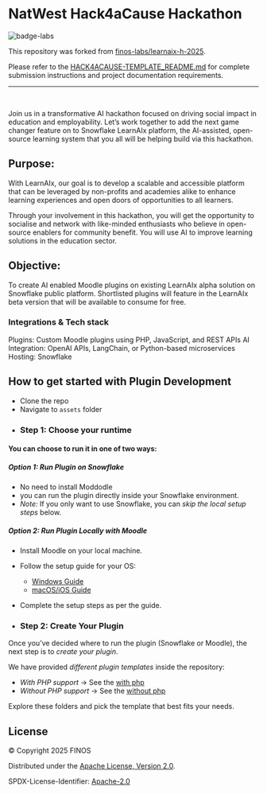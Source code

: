 # NatWest Hack4aCause Hackathon

![badge-labs](https://user-images.githubusercontent.com/327285/230928932-7c75f8ed-e57b-41db-9fb7-a292a13a1e58.svg)

This repository was forked from [finos-labs/learnaix-h-2025](https://github.com/finos-labs/learnaix-h-2025).

Please refer to the [HACK4ACAUSE-TEMPLATE_README.md](./HACK4ACAUSE-TEMPLATE_README.md) for complete submission instructions and project documentation requirements.

---

&nbsp;

Join us in a transformative AI hackathon focused on driving social impact in education and
employability. Let’s work together to add the next game changer feature on to Snowflake
LearnAIx platform, the AI-assisted, open-source learning system that you all will be helping
build via this hackathon.

## Purpose:

With LearnAIx, our goal is to develop a scalable and accessible platform that can be
leveraged by non-profits and academies alike to enhance learning experiences and open
doors of opportunities to all learners.

Through your involvement in this hackathon, you will get the opportunity to socialise and
network with like-minded enthusiasts who believe in open-source enablers for community
benefit. You will use AI to improve learning solutions in the education sector.

## Objective:

To create AI enabled Moodle plugins on existing LearnAIx alpha solution on Snowflake public
platform. Shortlisted plugins will feature in the LearnAIx beta version that will be available to consume for free.

### Integrations & Tech stack

Plugins: Custom Moodle plugins using PHP, JavaScript, and REST APIs
AI Integration: OpenAI APIs, LangChain, or Python-based microservices
Hosting: Snowflake

## How to get started with Plugin Development
- Clone the repo
- Navigate to ```assets``` folder
- ### Step 1: Choose your runtime
#### You can choose to run it in one of two ways:  
##### Option 1: Run Plugin on Snowflake
- No need to install Moddodle
- you can run the plugin directly inside your Snowflake environment.  
- *Note:* If you only want to use Snowflake, you can *skip the local setup steps* below.

##### Option 2: Run Plugin Locally with Moodle
- Install Moodle on your local machine.  
- Follow the setup guide for your OS:  
  - [Windows Guide](./example/moodle-local-setup/moodle-windows-setup.md)  
  - [macOS/iOS Guide](./example/moodle-local-setup/moodle-macos-setup.md)   
- Complete the setup steps as per the guide.

- ### Step 2: Create Your Plugin
Once you’ve decided where to run the plugin (Snowflake or Moodle), the next step is to *create your plugin*.  

We have provided *different plugin templates* inside the repository:  
- *With PHP support* → See the [with php](./example/plugin-develpment-templates/with-php/)  
- *Without PHP support* → See the [without php](./example//plugin-develpment-templates/without-php/)  

Explore these folders and pick the template that best fits your needs.  

## License

&copy; Copyright 2025 FINOS

Distributed under the [Apache License, Version 2.0](http://www.apache.org/licenses/LICENSE-2.0).

SPDX-License-Identifier: [Apache-2.0](https://spdx.org/licenses/Apache-2.0)
